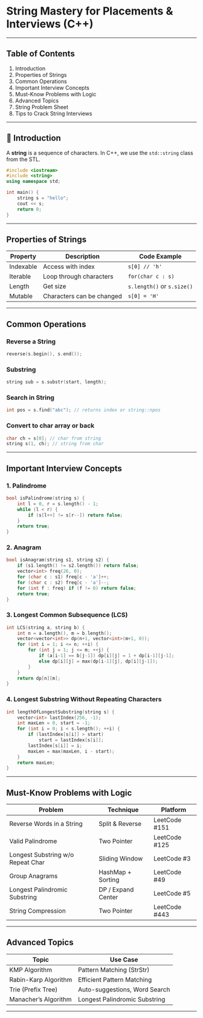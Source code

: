 # String Mastery for Placements & Interviews (C++)

---

##  Table of Contents

1. Introduction
2. Properties of Strings
3. Common Operations
4. Important Interview Concepts
5. Must-Know Problems with Logic
6. Advanced Topics
7. String Problem Sheet
8. Tips to Crack String Interviews

---

## 📌 Introduction

A **string** is a sequence of characters. In C++, we use the `std::string` class from the STL.

```cpp
#include <iostream>
#include <string>
using namespace std;

int main() {
    string s = "hello";
    cout << s;
    return 0;
}
```

---

##  Properties of Strings

| Property       | Description                          | Code Example             |
|----------------|--------------------------------------|--------------------------|
| Indexable      | Access with index                    | `s[0] // 'h'`            |
| Iterable       | Loop through characters              | `for(char c : s)`        |
| Length         | Get size                             | `s.length()` or `s.size()` |
| Mutable        | Characters can be changed            | `s[0] = 'H'`             |

---

##  Common Operations

###  Reverse a String
```cpp
reverse(s.begin(), s.end());
```

###  Substring
```cpp
string sub = s.substr(start, length);
```

###  Search in String
```cpp
int pos = s.find("abc"); // returns index or string::npos
```

###  Convert to char array or back 
```cpp
char ch = s[0]; // char from string
string s(1, ch); // string from char
```

---

##  Important Interview Concepts

### 1. Palindrome
```cpp
bool isPalindrome(string s) {
    int l = 0, r = s.length() - 1;
    while (l < r) {
        if (s[l++] != s[r--]) return false;
    }
    return true;
}
```

### 2. Anagram
```cpp
bool isAnagram(string s1, string s2) {
    if (s1.length() != s2.length()) return false;
    vector<int> freq(26, 0);
    for (char c : s1) freq[c - 'a']++;
    for (char c : s2) freq[c - 'a']--;
    for (int f : freq) if (f != 0) return false;
    return true;
}
```

### 3. Longest Common Subsequence (LCS)
```cpp
int LCS(string a, string b) {
    int n = a.length(), m = b.length();
    vector<vector<int>> dp(n+1, vector<int>(m+1, 0));
    for (int i = 1; i <= n; ++i) {
        for (int j = 1; j <= m; ++j) {
            if (a[i-1] == b[j-1]) dp[i][j] = 1 + dp[i-1][j-1];
            else dp[i][j] = max(dp[i-1][j], dp[i][j-1]);
        }
    }
    return dp[n][m];
}
```

### 4. Longest Substring Without Repeating Characters
```cpp
int lengthOfLongestSubstring(string s) {
    vector<int> lastIndex(256, -1);
    int maxLen = 0, start = -1;
    for (int i = 0; i < s.length(); ++i) {
        if (lastIndex[s[i]] > start)
            start = lastIndex[s[i]];
        lastIndex[s[i]] = i;
        maxLen = max(maxLen, i - start);
    }
    return maxLen;
}
```

---

##  Must-Know Problems with Logic

| Problem                             | Technique             | Platform       |
|-------------------------------------|------------------------|----------------|
| Reverse Words in a String           | Split & Reverse        | LeetCode #151  |
| Valid Palindrome                    | Two Pointer            | LeetCode #125  |
| Longest Substring w/o Repeat Char   | Sliding Window         | LeetCode #3    |
| Group Anagrams                      | HashMap + Sorting      | LeetCode #49   |
| Longest Palindromic Substring       | DP / Expand Center     | LeetCode #5    |
| String Compression                  | Two Pointer            | LeetCode #443  |

---

##  Advanced Topics

| Topic                   | Use Case                        |
|------------------------|----------------------------------|
| KMP Algorithm           | Pattern Matching (StrStr)       |
| Rabin-Karp Algorithm    | Efficient Pattern Matching      |
| Trie (Prefix Tree)      | Auto-suggestions, Word Search   |
| Manacher’s Algorithm    | Longest Palindromic Substring   |

---

